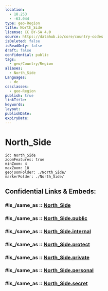 ```yaml
---
location:
  - 18.253
  - -63.044
type: geo-Region
title: North_Side
license: CC BY-SA 4.0
source: https://datahub.io/core/country-codes
isDeleted: false
isReadOnly: false
draft: false
confidential: public
tags:
  - geo/Country/Region
aliases:
  - North_Side
Languages:
  - de
cssclasses:
  - geo-Region
publish: true
linkTitle:
keywords:
layout:
publishDate:
expiryDate:
---
```


# North_Side

```leaflet
id: North_Side
zoomFeatures: true 
minZoom: 4 
maxZoom: 18
geojsonFolder: ./North_Side/
markerFolder: ./North_Side/
```


## Confidential Links & Embeds: 

### #is_/same_as :: [North_Side](/_Standards/Earth/Continent/America~Caribbean/Anguilla/Counties~Anguilla/North_Side.md) 

### #is_/same_as :: [North_Side.public](/_public/Earth/Continent/America~Caribbean/Anguilla/Counties~Anguilla/North_Side.public.md) 

### #is_/same_as :: [North_Side.internal](/_internal/Earth/Continent/America~Caribbean/Anguilla/Counties~Anguilla/North_Side.internal.md) 

### #is_/same_as :: [North_Side.protect](/_protect/Earth/Continent/America~Caribbean/Anguilla/Counties~Anguilla/North_Side.protect.md) 

### #is_/same_as :: [North_Side.private](/_private/Earth/Continent/America~Caribbean/Anguilla/Counties~Anguilla/North_Side.private.md) 

### #is_/same_as :: [North_Side.personal](/_personal/Earth/Continent/America~Caribbean/Anguilla/Counties~Anguilla/North_Side.personal.md) 

### #is_/same_as :: [North_Side.secret](/_secret/Earth/Continent/America~Caribbean/Anguilla/Counties~Anguilla/North_Side.secret.md)

